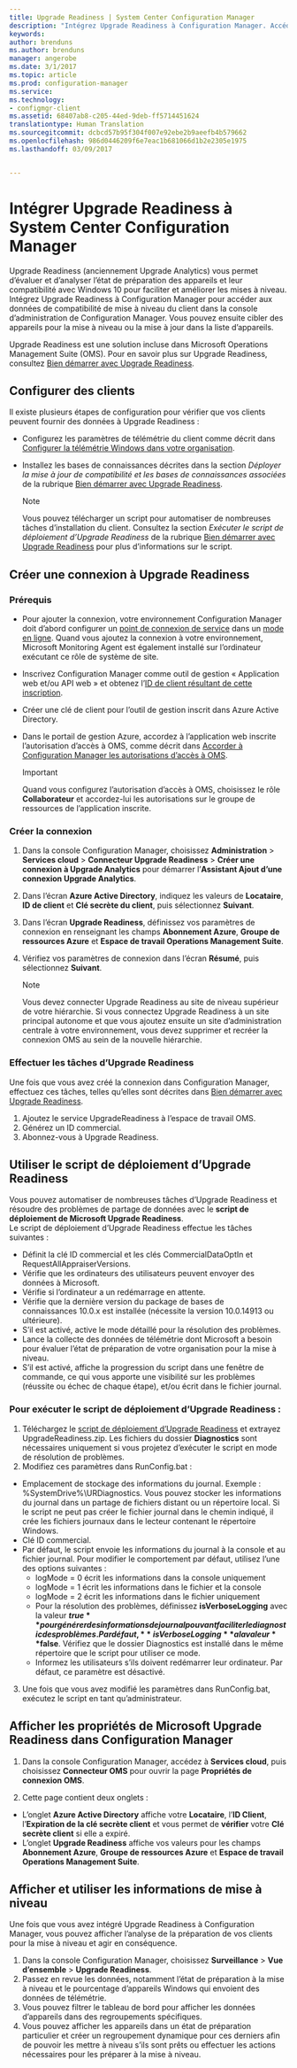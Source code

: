 ```yaml
---
title: Upgrade Readiness | System Center Configuration Manager
description: "Intégrez Upgrade Readiness à Configuration Manager. Accédez aux données de compatibilité de mise à niveau dans votre console d’administration. Ciblez des appareils pour la mise à niveau ou la mise à jour."
keywords: 
author: brenduns
ms.author: brenduns
manager: angerobe
ms.date: 3/1/2017
ms.topic: article
ms.prod: configuration-manager
ms.service: 
ms.technology:
- configmgr-client
ms.assetid: 68407ab8-c205-44ed-9deb-ff5714451624
translationtype: Human Translation
ms.sourcegitcommit: dcbcd57b95f304f007e92ebe2b9aeefb4b579662
ms.openlocfilehash: 986d0446209f6e7eac1b681066d1b2e2305e1975
ms.lasthandoff: 03/09/2017


---
```


# <a name="integrate-upgrade-readiness-with-system-center-configuration-manager"></a>Intégrer Upgrade Readiness à System Center Configuration Manager
Upgrade Readiness (anciennement Upgrade Analytics) vous permet d’évaluer et d’analyser l’état de préparation des appareils et leur compatibilité avec Windows 10 pour faciliter et améliorer les mises à niveau. Intégrez Upgrade Readiness à Configuration Manager pour accéder aux données de compatibilité de mise à niveau du client dans la console d’administration de Configuration Manager. Vous pouvez ensuite cibler des appareils pour la mise à niveau ou la mise à jour dans la liste d’appareils.

Upgrade Readiness est une solution incluse dans Microsoft Operations Management Suite (OMS). Pour en savoir plus sur Upgrade Readiness, consultez [Bien démarrer avec Upgrade Readiness](https://technet.microsoft.com/itpro/windows/deploy/manage-windows-upgrades-with-upgrade-readiness).

## <a name="configure-clients"></a>Configurer des clients

Il existe plusieurs étapes de configuration pour vérifier que vos clients peuvent fournir des données à Upgrade Readiness :

-  Configurez les paramètres de télémétrie du client comme décrit dans [Configurer la télémétrie Windows dans votre organisation](https://technet.microsoft.com/itpro/windows/manage/configure-windows-telemetry-in-your-organization).
-  Installez les bases de connaissances décrites dans la section *Déployer la mise à jour de compatibilité et les bases de connaissances associées* de la rubrique [Bien démarrer avec Upgrade Readiness](https://technet.microsoft.com/itpro/windows/deploy/manage-windows-upgrades-with-upgrade-readiness).

    > [!NOTE]
    > Vous pouvez télécharger un script pour automatiser de nombreuses tâches d’installation du client. Consultez la section *Exécuter le script de déploiement d’Upgrade Readiness* de la rubrique [Bien démarrer avec Upgrade Readiness](https://technet.microsoft.com/itpro/windows/deploy/manage-windows-upgrades-with-upgrade-readiness) pour plus d’informations sur le script.

## <a name="create-a-connection-to-upgrade-readiness"></a>Créer une connexion à Upgrade Readiness

### <a name="prerequisites"></a>Prérequis

- Pour ajouter la connexion, votre environnement Configuration Manager doit d’abord configurer un [point de connexion de service](/sccm/core/servers/deploy/configure/about-the-service-connection-point) dans un [mode en ligne](https://azure.microsoft.com/en-us/documentation/articles/resource-group-create-service-principal-portal/). Quand vous ajoutez la connexion à votre environnement, Microsoft Monitoring Agent est également installé sur l’ordinateur exécutant ce rôle de système de site.
- Inscrivez Configuration Manager comme outil de gestion « Application web et/ou API web » et obtenez l’[ID de client résultant de cette inscription](https://azure.microsoft.com/documentation/articles/active-directory-integrating-applications/).
- Créer une clé de client pour l’outil de gestion inscrit dans Azure Active Directory.
- Dans le portail de gestion Azure, accordez à l’application web inscrite l’autorisation d’accès à OMS, comme décrit dans [Accorder à Configuration Manager les autorisations d’accès à OMS](https://azure.microsoft.com/en-us/documentation/articles/log-analytics-sccm/#provide-configuration-manager-with-permissions-to-oms).

    > [!IMPORTANT]
    > Quand vous configurez l’autorisation d’accès à OMS, choisissez le rôle **Collaborateur** et accordez-lui les autorisations sur le groupe de ressources de l’application inscrite.

### <a name="create-the-connection"></a>Créer la connexion

1.  Dans la console Configuration Manager, choisissez **Administration** > **Services cloud** > **Connecteur Upgrade Readiness** > **Créer une connexion à Upgrade Analytics** pour démarrer l’**Assistant Ajout d’une connexion Upgrade Analytics**.
3.  Dans l’écran **Azure Active Directory**, indiquez les valeurs de **Locataire**, **ID de client** et **Clé secrète du client**, puis sélectionnez **Suivant**.
4.  Dans l’écran **Upgrade Readiness**, définissez vos paramètres de connexion en renseignant les champs **Abonnement Azure**, **Groupe de ressources Azure** et **Espace de travail Operations Management Suite**.
5.  Vérifiez vos paramètres de connexion dans l’écran **Résumé**, puis sélectionnez **Suivant**.

    > [!NOTE]
    > Vous devez connecter Upgrade Readiness au site de niveau supérieur de votre hiérarchie. Si vous connectez Upgrade Readiness à un site principal autonome et que vous ajoutez ensuite un site d’administration centrale à votre environnement, vous devez supprimer et recréer la connexion OMS au sein de la nouvelle hiérarchie.

### <a name="complete-upgrade-readiness-tasks"></a>Effectuer les tâches d’Upgrade Readiness  

Une fois que vous avez créé la connexion dans Configuration Manager, effectuez ces tâches, telles qu’elles sont décrites dans [Bien démarrer avec Upgrade Readiness](https://technet.microsoft.com/itpro/windows/deploy/manage-windows-upgrades-with-upgrade-readiness).  

1. Ajoutez le service UpgradeReadiness à l’espace de travail OMS.  
2. Générez un ID commercial.  
3. Abonnez-vous à Upgrade Readiness.   

## <a name="use-the-upgrade-readiness-deployment-script"></a>Utiliser le script de déploiement d’Upgrade Readiness  

Vous pouvez automatiser de nombreuses tâches d’Upgrade Readiness et résoudre des problèmes de partage de données avec le **script de déploiement de Microsoft Upgrade Readiness**.  
Le script de déploiement d’Upgrade Readiness effectue les tâches suivantes :  

- Définit la clé ID commercial et les clés CommercialDataOptIn et RequestAllAppraiserVersions.  
- Vérifie que les ordinateurs des utilisateurs peuvent envoyer des données à Microsoft.  
- Vérifie si l’ordinateur a un redémarrage en attente.   
- Vérifie que la dernière version du package de bases de connaissances 10.0.x est installée (nécessite la version 10.0.14913 ou ultérieure).  
- S’il est activé, active le mode détaillé pour la résolution des problèmes.  
- Lance la collecte des données de télémétrie dont Microsoft a besoin pour évaluer l’état de préparation de votre organisation pour la mise à niveau.  
- S’il est activé, affiche la progression du script dans une fenêtre de commande, ce qui vous apporte une visibilité sur les problèmes (réussite ou échec de chaque étape), et/ou écrit dans le fichier journal.  

### <a name="to-run-the-upgrade-readiness-deployment-script"></a>Pour exécuter le script de déploiement d’Upgrade Readiness :  

1. Téléchargez le [script de déploiement d’Upgrade Readiness](https://go.microsoft.com/fwlink/?LinkID=822966&clcid=0x409) et extrayez UpgradeReadiness.zip. Les fichiers du dossier **Diagnostics** sont nécessaires uniquement si vous projetez d’exécuter le script en mode de résolution de problèmes.  
2. Modifiez ces paramètres dans RunConfig.bat :  
- Emplacement de stockage des informations du journal. Exemple : %SystemDrive%\URDiagnostics. Vous pouvez stocker les informations du journal dans un partage de fichiers distant ou un répertoire local. Si le script ne peut pas créer le fichier journal dans le chemin indiqué, il crée les fichiers journaux dans le lecteur contenant le répertoire Windows.  
- Clé ID commercial.  
- Par défaut, le script envoie les informations du journal à la console et au fichier journal. Pour modifier le comportement par défaut, utilisez l’une des options suivantes :  
    - logMode = 0 écrit les informations dans la console uniquement  
    - logMode = 1 écrit les informations dans le fichier et la console  
    - logMode = 2 écrit les informations dans le fichier uniquement  
    - Pour la résolution des problèmes, définissez **isVerboseLogging** avec la valeur **$true** pour générer des informations de journal pouvant faciliter le diagnostic des problèmes. Par défaut, **isVerboseLogging** a la valeur **$false**. Vérifiez que le dossier Diagnostics est installé dans le même répertoire que le script pour utiliser ce mode.  
    - Informez les utilisateurs s’ils doivent redémarrer leur ordinateur. Par défaut, ce paramètre est désactivé.  

3. Une fois que vous avez modifié les paramètres dans RunConfig.bat, exécutez le script en tant qu’administrateur.  


## <a name="view-microsoft-upgrade-readiness-properties-in-configuration-manager"></a>Afficher les propriétés de Microsoft Upgrade Readiness dans Configuration Manager  

1.  Dans la console Configuration Manager, accédez à **Services cloud**, puis choisissez **Connecteur OMS** pour ouvrir la page **Propriétés de connexion OMS**.  

2.  Cette page contient deux onglets :
  * L’onglet **Azure Active Directory** affiche votre **Locataire**, l’**ID Client**, l’**Expiration de la clé secrète client** et vous permet de **vérifier** votre **Clé secrète client** si elle a expiré.
  * L’onglet **Upgrade Readiness** affiche vos valeurs pour les champs **Abonnement Azure**, **Groupe de ressources Azure** et **Espace de travail Operations Management Suite**.

## <a name="view-and-use-the-upgrade-information"></a>Afficher et utiliser les informations de mise à niveau

Une fois que vous avez intégré Upgrade Readiness à Configuration Manager, vous pouvez afficher l’analyse de la préparation de vos clients pour la mise à niveau et agir en conséquence.

1. Dans la console Configuration Manager, choisissez **Surveillance** > **Vue d’ensemble** > **Upgrade Readiness**.
2. Passez en revue les données, notamment l’état de préparation à la mise à niveau et le pourcentage d’appareils Windows qui envoient des données de télémétrie.
3. Vous pouvez filtrer le tableau de bord pour afficher les données d’appareils dans des regroupements spécifiques.
4. Vous pouvez afficher les appareils dans un état de préparation particulier et créer un regroupement dynamique pour ces derniers afin de pouvoir les mettre à niveau s’ils sont prêts ou effectuer les actions nécessaires pour les préparer à la mise à niveau.

